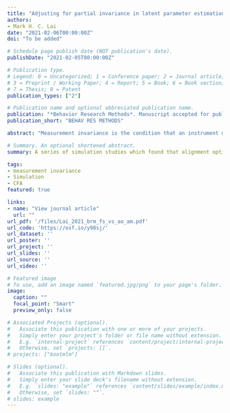 ```yaml
---
title: "Adjusting for partial invariance in latent parameter estimation: Comparing forward specification search and approximate invariance methods"
authors:
- Mark H. C. Lai
date: "2021-02-06T00:00:00Z"
doi: "To be added"

# Schedule page publish date (NOT publication's date).
publishDate: "2021-02-05T00:00:00Z"

# Publication type.
# Legend: 0 = Uncategorized; 1 = Conference paper; 2 = Journal article;
# 3 = Preprint / Working Paper; 4 = Report; 5 = Book; 6 = Book section;
# 7 = Thesis; 8 = Patent
publication_types: ["2"]

# Publication name and optional abbreviated publication name.
publication: "*Behavior Research Methods*. Manuscript accepted for publication"
publication_short: "BEHAV RES METHODS"

abstract: "Measurement invariance is the condition that an instrument measures a target construct in the same way across subgroups, settings, and time. In psychological measurement, usually only partial, but not full, invariance is achieved, which potentially biases subsequent parameter estimations and statistical inferences. Although existing literature shows that a correctly specified partial invariance model can remove such biases, it ignores the model uncertainty in the specification search step: flagging the wrong items may lead to additional bias and variability in subsequent inferences. On the other hand, several new approaches, including Bayesian approximate invariance and alignment optimization methods, have been proposed; these methods use an *approximate* invariance model to adjust for partial measurement invariance without the need to directly identify noninvariant items. However, there has been limited research on these methods in situations with a small number of groups. In this paper, we conducted three systematic simulation studies to compare five methods for adjusting partial invariance. While specification search performed reasonably well when the proportion of noninvariant parameters was no more than 1/3, alignment optimization overall performed best across conditions in terms of efficiency of parameter estimates, confidence interval coverage, and Type I error rates. In addition, the Bayesian version of alignment optimization performed best for estimating latent means and variances in small-sample and low-reliability conditions. We thus recommend the use of the alignment optimization methods for adjusting partial invariance when comparing latent constructs across a few groups."

# Summary. An optional shortened abstract.
summary: A series of simulation studies which found that alignment optimization works well for adjusting for measurement noninvariance in few groups.

tags:
- measurement invariance
- Simulation
- CFA
featured: true

links:
- name: "View journal article"
  url: ""
url_pdf: '/files/Lai_2021_brm_fs_vs_ao_am.pdf'
url_code: 'https://osf.io/y98sj/'
url_dataset: ''
url_poster: ''
url_project: ''
url_slides: ''
url_source: ''
url_video: ''

# Featured image
# To use, add an image named `featured.jpg/png` to your page's folder. 
image:
  caption: ""
  focal_point: "Smart"
  preview_only: false

# Associated Projects (optional).
#   Associate this publication with one or more of your projects.
#   Simply enter your project's folder or file name without extension.
#   E.g. `internal-project` references `content/project/internal-project/index.md`.
#   Otherwise, set `projects: []`.
# projects: ["bootmlm"]

# Slides (optional).
#   Associate this publication with Markdown slides.
#   Simply enter your slide deck's filename without extension.
#   E.g. `slides: "example"` references `content/slides/example/index.md`.
#   Otherwise, set `slides: ""`.
# slides: example
---
```


<!--

Supplementary notes can be added here, including [code and math](https://sourcethemes.com/academic/docs/writing-markdown-latex/).

-->
